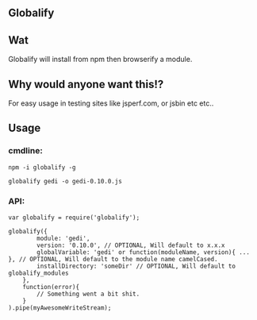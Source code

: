 ## Globalify

## Wat

Globalify will install from npm then browserify a module.

## Why would anyone want this!?

For easy usage in testing sites like jsperf.com, or jsbin etc etc..

## Usage

### cmdline:

    npm -i globalify -g

    globalify gedi -o gedi-0.10.0.js

### API:

    var globalify = require('globalify');

    globalify({
            module: 'gedi',
            version: '0.10.0', // OPTIONAL, Will default to x.x.x
            globalVariable: 'gedi' or function(moduleName, version){ ... }, // OPTIONAL, Will default to the module name camelCased.
            installDirectory: 'someDir' // OPTIONAL, Will default to globalify_modules
        },
        function(error){
            // Something went a bit shit.
        }
    ).pipe(myAwesomeWriteStream);
